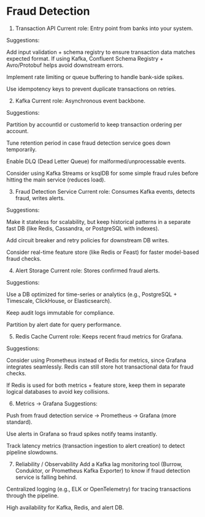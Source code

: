 # Fraud Detection

1. Transaction API
   Current role: Entry point from banks into your system.

Suggestions:

Add input validation + schema registry to ensure transaction data matches expected format. If using Kafka, Confluent Schema Registry + Avro/Protobuf helps avoid downstream errors.

Implement rate limiting or queue buffering to handle bank-side spikes.

Use idempotency keys to prevent duplicate transactions on retries.

2. Kafka
   Current role: Asynchronous event backbone.

Suggestions:

Partition by accountId or customerId to keep transaction ordering per account.

Tune retention period in case fraud detection service goes down temporarily.

Enable DLQ (Dead Letter Queue) for malformed/unprocessable events.

Consider using Kafka Streams or ksqlDB for some simple fraud rules before hitting the main service (reduces load).

3. Fraud Detection Service
   Current role: Consumes Kafka events, detects fraud, writes alerts.

Suggestions:

Make it stateless for scalability, but keep historical patterns in a separate fast DB (like Redis, Cassandra, or PostgreSQL with indexes).

Add circuit breaker and retry policies for downstream DB writes.

Consider real-time feature store (like Redis or Feast) for faster model-based fraud checks.

4. Alert Storage
   Current role: Stores confirmed fraud alerts.

Suggestions:

Use a DB optimized for time-series or analytics (e.g., PostgreSQL + Timescale, ClickHouse, or Elasticsearch).

Keep audit logs immutable for compliance.

Partition by alert date for query performance.

5. Redis Cache
   Current role: Keeps recent fraud metrics for Grafana.

Suggestions:

Consider using Prometheus instead of Redis for metrics, since Grafana integrates seamlessly. Redis can still store hot transactional data for fraud checks.

If Redis is used for both metrics + feature store, keep them in separate logical databases to avoid key collisions.

6. Metrics → Grafana
   Suggestions:

Push from fraud detection service → Prometheus → Grafana (more standard).

Use alerts in Grafana so fraud spikes notify teams instantly.

Track latency metrics (transaction ingestion to alert creation) to detect pipeline slowdowns.

7. Reliability / Observability
   Add a Kafka lag monitoring tool (Burrow, Conduktor, or Prometheus Kafka Exporter) to know if fraud detection service is falling behind.

Centralized logging (e.g., ELK or OpenTelemetry) for tracing transactions through the pipeline.

High availability for Kafka, Redis, and alert DB.